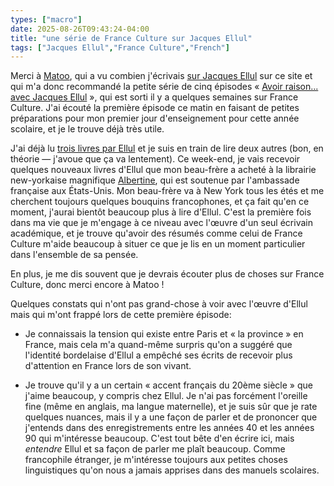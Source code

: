 ```yaml
---
types: ["macro"]
date: 2025-08-26T09:43:24-04:00
title: "une série de France Culture sur Jacques Ellul"
tags: ["Jacques Ellul","France Culture","French"]
---
```

Merci à [Matoo](https://matoo.net), qui a vu combien j'écrivais [sur Jacques Ellul](https://spencergreenhalgh.com/tags/jacques-ellul/) sur ce site et qui m'a donc recommandé la petite série de cinq épisodes « [Avoir raison... avec Jacques Ellul](https://www.radiofrance.fr/franceculture/podcasts/serie-avoir-raison-avec-jacques-ellul) », qui est sorti il y a quelques semaines sur France Culture. J'ai écouté la première épisode ce matin en faisant de petites préparations pour mon premier jour d'enseignement pour cette année scolaire, et je le trouve déjà très utile.

J'ai déjà lu [trois livres par Ellul](https://spencergreenhalgh.com/creators/jacques-ellul/) et je suis en train de lire deux autres (bon, en théorie — j'avoue que ça va lentement). Ce week-end, je vais recevoir quelques nouveaux livres d'Ellul que mon beau-frère a acheté à la librairie new-yorkaise magnifique [Albertine](https://shop.albertine.com), qui est soutenue par l'ambassade française aux États-Unis. Mon beau-frère va à New York tous les étés et me cherchent toujours quelques bouquins francophones, et ça fait qu'en ce moment, j'aurai bientôt beaucoup plus à lire d'Ellul. C'est la première fois dans ma vie que je m'engage à ce niveau avec l'œuvre d'un seul écrivain académique, et je trouve qu'avoir des résumés comme celui de France Culture m'aide beaucoup à situer ce que je lis en un moment particulier dans l'ensemble de sa pensée.

En plus, je me dis souvent que je devrais écouter plus de choses sur France Culture, donc merci encore à Matoo !

Quelques constats qui n'ont pas grand-chose à voir avec l'œuvre d'Ellul mais qui m'ont frappé lors de cette première épisode: 

* Je connaissais la tension qui existe entre Paris et « la province » en France, mais cela m'a quand-même surpris qu'on a suggéré que l'identité bordelaise d'Ellul a empêché ses écrits de recevoir plus d'attention en France lors de son vivant.

* Je trouve qu'il y a un certain « accent français du 20ème siècle » que j'aime beaucoup, y compris chez Ellul. Je n'ai pas forcément l'oreille fine (même en anglais, ma langue maternelle), et je suis sûr que je rate quelques nuances, mais il y a une façon de parler et de prononcer que j'entends dans des enregistrements entre les années 40 et les années 90 qui m'intéresse beaucoup. C'est tout bête d'en écrire ici, mais *entendre* Ellul et sa façon de parler me plaît beaucoup. Comme francophile étranger, je m'intéresse toujours aux petites choses linguistiques qu'on nous a jamais apprises dans des manuels scolaires.